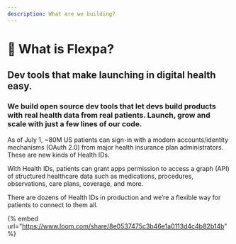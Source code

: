 ```yaml
---
description: What are we building?
---
```


# 🤔 What is Flexpa?

## Dev tools that make launching in digital health easy.

### We build open source dev tools that let devs build products with real health data from real patients. Launch, grow and scale with just a few lines of our code.

As of July 1, \~80M US patients can sign-in with a modern accounts/identity mechanisms (OAuth 2.0) from major health insurance plan administrators. These are new kinds of Health IDs.

With Health IDs, patients can grant apps permission to access a graph (API) of structured healthcare data such as medications, procedures, observations, care plans, coverage, and more.

There are dozens of Health IDs in production and we’re a flexible way for patients to connect to them all.

{% embed url="https://www.loom.com/share/8e0537475c3b46e1a0113d4c4b82b14b" %}

